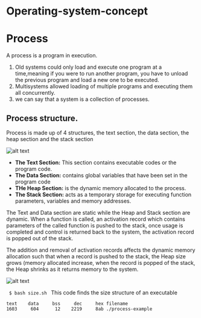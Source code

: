 # Operating-system-concept

# Process
A process is a program in execution.
1. Old systems could only load and execute one program at a time,meaning if you were to run another program, you have to unload the previous program and load a new one to be executed.
2. Multisystems allowed loading of multiple programs and executing them all concurrently.
3. we can say that a system is a collection of processes.

## Process structure.
Process is made up of 4 structures, the text section, the data section, the heap section and the stack section

![alt text](https://github.com/backendpapa/Operating-system-concept/blob/main/process.png?raw=true)

- **The Text Section:** This section contains executable codes or the program code.
- **The Data Section:** contains global variables that have been set in the program code
- **THe Heap Section:** is the dynamic memory allocated to the process.
- **The Stack Section:** acts as a temporary storage for executing function parameters, variables and memory addresses.

The Text and Data section are static while the Heap and Stack section are dynamic. When a function is called, an activation record which contains parameters of the called function is pushed to the stack, once usage is completed and control is returned back to the system, the activation record is popped out of the stack.

The addition and removal of activation records affects the dynamic memory allocation such that when a record is pushed to the stack, the Heap size grows (memory allocated increase, when the record is popped of the stack, the Heap shrinks as it returns memory to the system.

![alt text](https://github.com/backendpapa/Operating-system-concept/blob/main/process-structure.png?raw=true)



<code> $ bash size.sh </code>
This code finds the size structure of an executable
```
text    data     bss     dec     hex filename
1603     604      12    2219     8ab ./process-example
```